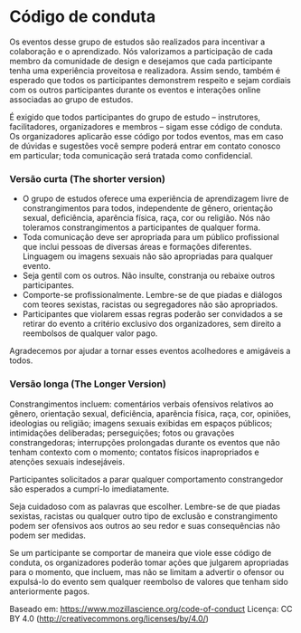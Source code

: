 # Código de conduta

Os eventos desse grupo de estudos são realizados para incentivar a colaboração e o aprendizado. Nós valorizamos a participação de cada membro da comunidade de design e desejamos que cada participante tenha uma experiência proveitosa e realizadora. Assim sendo, também é esperado que todos os participantes demonstrem respeito e sejam cordiais com os outros participantes durante os eventos e interações online associadas ao grupo de estudos.

É exigido que todos participantes do grupo de estudo – instrutores, facilitadores, organizadores e membros – sigam esse código de conduta. Os organizadores aplicarão esse código por todos eventos, mas em caso de dúvidas e sugestões você sempre poderá entrar em contato conosco em particular; toda comunicação será tratada como confidencial.

### Versão curta (The shorter version)

- O grupo de estudos oferece uma experiência de aprendizagem livre de constrangimentos para todos, independente de gênero, orientação sexual, deficiência, aparência física, raça, cor ou religião. Nós não toleramos constrangimentos a participantes de qualquer forma.
- Toda comunicação deve ser apropriada para um público profissional que inclui pessoas de diversas áreas e formações diferentes. Linguagem ou imagens sexuais não são apropriadas para qualquer evento.
- Seja gentil com os outros. Não insulte, constranja ou rebaixe outros participantes.
- Comporte-se profissionalmente. Lembre-se de que piadas e diálogos com teores sexistas, racistas ou segregadores não são apropriados.
- Participantes que violarem essas regras poderão ser convidados a se retirar do evento a critério exclusivo dos organizadores, sem direito a reembolsos de qualquer valor pago.

Agradecemos por ajudar a tornar esses eventos acolhedores e amigáveis a todos.

### Versão longa (The Longer Version)

Constrangimentos incluem: comentários verbais ofensivos relativos ao gênero, orientação sexual, deficiência, aparência física, raça, cor, opiniões, ideologias ou religião; imagens sexuais exibidas em espaços públicos; intimidações deliberadas; perseguições; fotos ou gravações constrangedoras; interrupções prolongadas durante os eventos que não tenham contexto com o momento; contatos físicos inapropriados e atenções sexuais indesejáveis.

Participantes solicitados a parar qualquer comportamento constrangedor são esperados a cumprí-lo imediatamente.

Seja cuidadoso com as palavras que escolher. Lembre-se de que piadas sexistas, racistas ou qualquer outro tipo de exclusão e constrangimento podem ser ofensivos aos outros ao seu redor e suas consequências não podem ser medidas.

Se um participante se comportar de maneira que viole esse código de conduta, os organizadores poderão tomar ações que julgarem apropriadas para o momento, que incluem, mas não se limitam a advertir o ofensor ou expulsá-lo do evento sem qualquer reembolso de valores que tenham sido anteriormente pagos.

Baseado em: https://www.mozillascience.org/code-of-conduct
Licença: CC BY 4.0 (http://creativecommons.org/licenses/by/4.0/)
